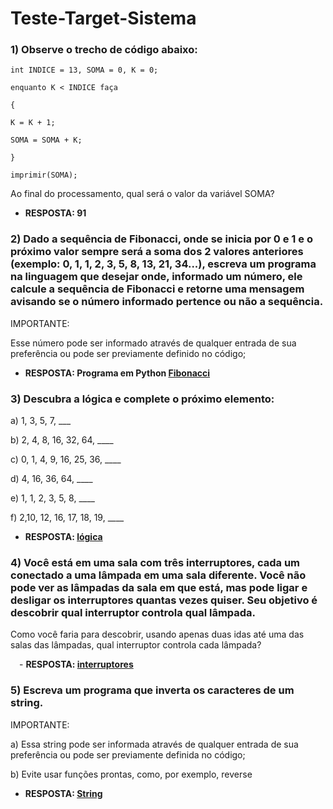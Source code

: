 # Teste-Target-Sistema
### **1) Observe o trecho de código abaixo:** ##
```
int INDICE = 13, SOMA = 0, K = 0;

enquanto K < INDICE faça

{

K = K + 1;

SOMA = SOMA + K;

}

imprimir(SOMA);
```


Ao final do processamento, qual será o valor da variável SOMA?
- **RESPOSTA: 91**


### **2) Dado a sequência de Fibonacci, onde se inicia por 0 e 1 e o próximo valor sempre será a soma dos 2 valores anteriores (exemplo: 0, 1, 1, 2, 3, 5, 8, 13, 21, 34...), escreva um programa na linguagem que desejar onde, informado um número, ele calcule a sequência de Fibonacci e retorne uma mensagem avisando se o número informado pertence ou não a sequência.** ##



IMPORTANTE:

Esse número pode ser informado através de qualquer entrada de sua preferência ou pode ser previamente definido no código;
- **RESPOSTA: Programa em Python [Fibonacci](https://github.com/Nimsay001/Teste-Target-Sistema/blob/main/2-%20Fibonacci.py)**


### **3) Descubra a lógica e complete o próximo elemento:** ##



a) 1, 3, 5, 7, ___

b) 2, 4, 8, 16, 32, 64, ____

c) 0, 1, 4, 9, 16, 25, 36, ____

d) 4, 16, 36, 64, ____

e) 1, 1, 2, 3, 5, 8, ____

f) 2,10, 12, 16, 17, 18, 19, ____

- **RESPOSTA: [lógica](https://github.com/Nimsay001/Teste-Target-Sistema/blob/main/3-%20l%C3%B3gica.py)**

### **4) Você está em uma sala com três interruptores, cada um conectado a uma lâmpada em uma sala diferente. Você não pode ver as lâmpadas da sala em que está, mas pode ligar e desligar os interruptores quantas vezes quiser. Seu objetivo é descobrir qual interruptor controla qual lâmpada.** ##

Como você faria para descobrir, usando apenas duas idas até uma das salas das lâmpadas, qual interruptor controla cada lâmpada?

 - **RESPOSTA: [interruptores](https://github.com/Nimsay001/Teste-Target-Sistema/blob/main/4%20-%20interruptores.py)**

### **5) Escreva um programa que inverta os caracteres de um string.** ##


IMPORTANTE:

a) Essa string pode ser informada através de qualquer entrada de sua preferência ou pode ser previamente definida no código;

b) Evite usar funções prontas, como, por exemplo, reverse

- **RESPOSTA: [String](https://github.com/Nimsay001/Teste-Target-Sistema/blob/main/5-String%2Cpy)**
